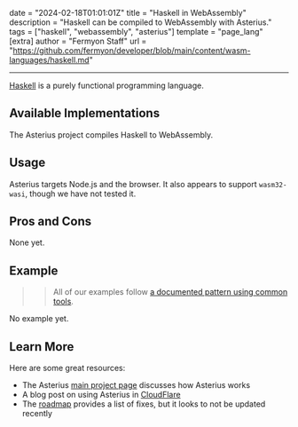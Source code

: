 date = "2024-02-18T01:01:01Z"
title = "Haskell in WebAssembly"
description = "Haskell can be compiled to WebAssembly with Asterius."
tags = ["haskell", "webassembly", "asterius"]
template = "page_lang"
[extra]
author = "Fermyon Staff"
url = "https://github.com/fermyon/developer/blob/main/content/wasm-languages/haskell.md"

---

[Haskell](https://www.haskell.org/) is a purely functional programming language.

## Available Implementations

The Asterius project compiles Haskell to WebAssembly.

## Usage

Asterius targets Node.js and the browser.
It also appears to support `wasm32-wasi`, though we have not tested it.

## Pros and Cons

<!-- List out some pros and cons of this language vs others WHEN IT COMES TO WASM 

For example, might point out that the Swift runtime requires large binaries or that
an unofficial implementation lags behind the core language's feature set. Or might
point out really good tooling or performance.

Things we like:

- 

We're neutral about:

- 

Things we're not big fans of:

- 
-->
None yet.

## Example

>> All of our examples follow [a documented pattern using common tools](/wasm-languages/about-examples).

No example yet.

## Learn More

Here are some great resources:

- The Asterius [main project page](https://github.com/tweag/asterius) discusses how Asterius works
- A blog post on using Asterius in [CloudFlare](https://www.tweag.io/blog/2020-10-09-asterius-cloudflare-worker/)
- The [roadmap](https://asterius.netlify.app/roadmap.html) provides a list of fixes, but it looks to not be updated recently